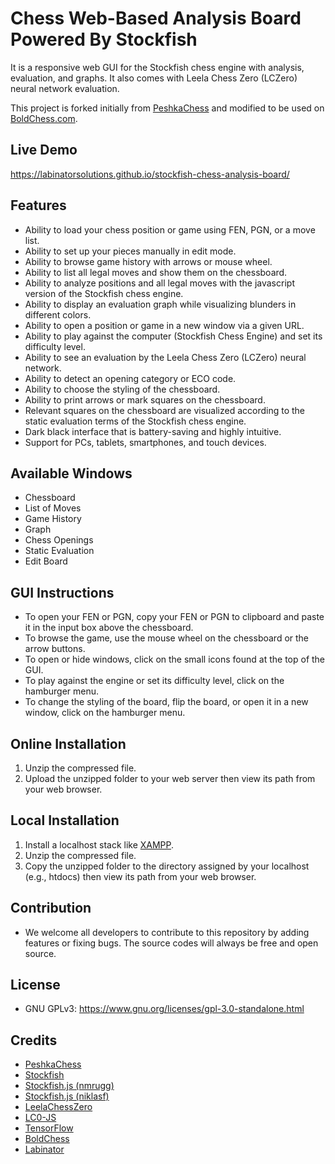 # Chess Web-Based Analysis Board Powered By Stockfish

It is a responsive web GUI for the Stockfish chess engine with analysis, evaluation, and graphs. It also comes with Leela Chess Zero (LCZero) neural network evaluation.

This project is forked initially from [PeshkaChess](https://github.com/hxim/PeshkaChess) and modified to be used on [BoldChess.com](https://boldchess.com/).


## Live Demo

https://labinatorsolutions.github.io/stockfish-chess-analysis-board/


## Features

- Ability to load your chess position or game using FEN, PGN, or a move list.
- Ability to set up your pieces manually in edit mode.
- Ability to browse game history with arrows or mouse wheel.
- Ability to list all legal moves and show them on the chessboard.
- Ability to analyze positions and all legal moves with the javascript version of the Stockfish chess engine.
- Ability to display an evaluation graph while visualizing blunders in different colors.
- Ability to open a position or game in a new window via a given URL.
- Ability to play against the computer (Stockfish Chess Engine) and set its difficulty level.
- Ability to see an evaluation by the Leela Chess Zero (LCZero) neural network.
- Ability to detect an opening category or ECO code.
- Ability to choose the styling of the chessboard.
- Ability to print arrows or mark squares on the chessboard.
- Relevant squares on the chessboard are visualized according to the static evaluation terms of the Stockfish chess engine.
- Dark black interface that is battery-saving and highly intuitive.
- Support for PCs, tablets, smartphones, and touch devices.


## Available Windows

- Chessboard
- List of Moves
- Game History
- Graph
- Chess Openings
- Static Evaluation
- Edit Board


## GUI Instructions

- To open your FEN or PGN, copy your FEN or PGN to clipboard and paste it in the input box above the chessboard.
- To browse the game, use the mouse wheel on the chessboard or the arrow buttons.
- To open or hide windows, click on the small icons found at the top of the GUI.
- To play against the engine or set its difficulty level, click on the hamburger menu.
- To change the styling of the board, flip the board, or open it in a new window, click on the hamburger menu. 


## Online Installation

1. Unzip the compressed file.
2. Upload the unzipped folder to your web server then view its path from your web browser.


## Local Installation

1. Install a localhost stack like [XAMPP](https://www.apachefriends.org/index.html).
2. Unzip the compressed file.
3. Copy the unzipped folder to the directory assigned by your localhost (e.g., htdocs) then view its path from your web browser.


## Contribution

- We welcome all developers to contribute to this repository by adding features or fixing bugs. The source codes will always be free and open source.


## License

- GNU GPLv3: https://www.gnu.org/licenses/gpl-3.0-standalone.html


## Credits

- [PeshkaChess](https://github.com/hxim/PeshkaChess)
- [Stockfish](https://github.com/mcostalba/Stockfish)
- [Stockfish.js (nmrugg)](https://github.com/nmrugg/stockfish.js)
- [Stockfish.js (niklasf)](https://github.com/niklasf/stockfish.js)
- [LeelaChessZero](https://github.com/LeelaChessZero)
- [LC0-JS](https://github.com/frpays/lc0-js)
- [TensorFlow](https://github.com/tensorflow/tensorflow)
- [BoldChess](https://boldchess.com/)
- [Labinator](https://labinator.com/)
